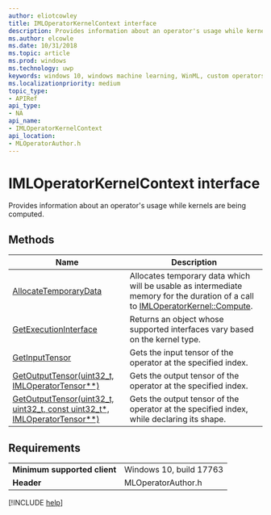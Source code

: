 ```yaml
---
author: eliotcowley
title: IMLOperatorKernelContext interface
description: Provides information about an operator's usage while kernels are being computed.
ms.author: elcowle
ms.date: 10/31/2018
ms.topic: article
ms.prod: windows
ms.technology: uwp
keywords: windows 10, windows machine learning, WinML, custom operators, IMLOperatorKernelContext
ms.localizationpriority: medium
topic_type:
- APIRef
api_type:
- NA
api_name:
- IMLOperatorKernelContext
api_location:
- MLOperatorAuthor.h
---
```


# IMLOperatorKernelContext interface

Provides information about an operator's usage while kernels are being computed.

## Methods

| Name | Description |
|------|-------------|
| [AllocateTemporaryData](IMLOperatorKernelContext_AllocateTemporaryData.md) | Allocates temporary data which will be usable as intermediate memory for the duration of a call to [IMLOperatorKernel::Compute](IMLOperatorKernel_Compute.md). |
| [GetExecutionInterface](IMLOperatorKernelContext_GetExecutionInterface.md) | Returns an object whose supported interfaces vary based on the kernel type. |
| [GetInputTensor](IMLOperatorKernelContext_GetInputTensor.md) | Gets the input tensor of the operator at the specified index. |
| [GetOutputTensor(uint32_t, IMLOperatorTensor**)](IMLOperatorKernelContext_GetOutputTensor.md#GetOutputTensor1) | Gets the output tensor of the operator at the specified index. |
| [GetOutputTensor(uint32_t, uint32_t, const uint32_t*, IMLOperatorTensor**)](IMLOperatorKernelContext_GetOutputTensor.md#GetOutputTensor2) | Gets the output tensor of the operator at the specified index, while declaring its shape. |

## Requirements

| | |
|-|-|
| **Minimum supported client** | Windows 10, build 17763 |
| **Header** | MLOperatorAuthor.h |

[!INCLUDE [help](../includes/get-help.md)]
